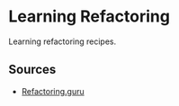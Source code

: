 # Learning Refactoring

Learning refactoring recipes.

## Sources
- [Refactoring.guru](https://refactoring.guru/refactoring)

